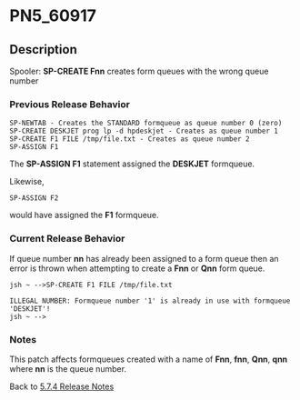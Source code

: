 # PN5_60917

<PageHeader />

## Description

Spooler: **SP-CREATE Fnn** creates form queues with the wrong queue number

### Previous Release Behavior

```
SP-NEWTAB - Creates the STANDARD formqueue as queue number 0 (zero)
SP-CREATE DESKJET prog lp -d hpdeskjet - Creates as queue number 1
SP-CREATE F1 FILE /tmp/file.txt - Creates as queue number 2
SP-ASSIGN F1
```

The **SP-ASSIGN F1** statement assigned the **DESKJET** formqueue.

Likewise,

```
SP-ASSIGN F2
```

would have assigned the **F1** formqueue.

### Current Release Behavior

If queue number **nn** has already been assigned to a form queue then an error is thrown when attempting to create a **Fnn** or **Qnn** form queue.

```
jsh ~ -->SP-CREATE F1 FILE /tmp/file.txt

ILLEGAL NUMBER: Formqueue number '1' is already in use with formqueue 'DESKJET'!
jsh ~ -->
```

### Notes

This patch affects formqueues created with a name of **Fnn**, **fnn**, **Qnn**, **qnn** where **nn** is the queue number.

Back to [5.7.4 Release Notes](./../README.md)
